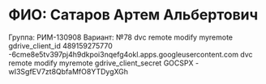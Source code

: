 # ФИО: Сатаров Артем Альбертович
Группа: РИМ-130908
Вариант: №78
dvc remote modify myremote gdrive_client_id 489159275770 -6cme8e5tv397pj4h9dkpoi3nqefg4okl.apps.googleusercontent.com
dvc remote modify myremote gdrive_client_secret GOCSPX -wI3SgfEV7zt8QbfaMfO8YTDygXGh
